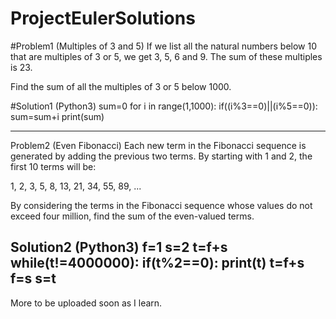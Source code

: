# ProjectEulerSolutions

#Problem1 (Multiples of 3 and 5)
If we list all the natural numbers below 10 that are multiples of 3 or 5, we get 3, 5, 6 and 9. The sum of these multiples is 23.

Find the sum of all the multiples of 3 or 5 below 1000.

#Solution1 (Python3)
sum=0
for i in range(1,1000):
  if((i%3==0)||(i%5==0)):
    sum=sum+i
print(sum)

-----------------------------------------------------------------------------------------------------------------------------
Problem2 (Even Fibonacci)
Each new term in the Fibonacci sequence is generated by adding the previous two terms. By starting with 1 and 2, the first 10 terms will be:

1, 2, 3, 5, 8, 13, 21, 34, 55, 89, ...

By considering the terms in the Fibonacci sequence whose values do not exceed four million, find the sum of the even-valued terms.

Solution2 (Python3)
f=1
s=2
t=f+s
while(t!=4000000):
  if(t%2==0):
    print(t)
  t=f+s
  f=s
  s=t
-----------------------------------------------------------------------------------------------------------------------------
More to be uploaded soon as I learn.

    
